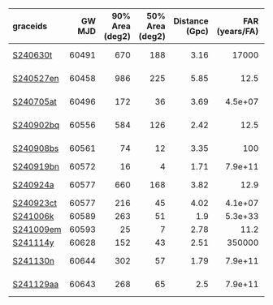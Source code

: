 | graceids                                                          |   GW MJD |   90% Area (deg2) |   50% Area (deg2) |   Distance (Gpc) |   FAR (years/FA) |   Mass (M_sol) | trigger          |
|:------------------------------------------------------------------|---------:|------------------:|------------------:|-----------------:|-----------------:|---------------:|:-----------------|
| [S240630t](https://gracedb.ligo.org/superevents/S240630t/view/)   |    60491 |               670 |               188 |             3.16 |      17000       |            116 | predates trigger |
| [S240527en](https://gracedb.ligo.org/superevents/S240527en/view/) |    60458 |               986 |               225 |             5.85 |         12.5     |            172 | predates trigger |
| [S240705at](https://gracedb.ligo.org/superevents/S240705at/view/) |    60496 |               172 |                36 |             3.69 |          4.5e+07 |            128 | predates trigger |
| [S240902bq](https://gracedb.ligo.org/superevents/S240902bq/view/) |    60556 |               584 |               126 |             2.42 |         12.5     |             84 | predates trigger |
| [S240908bs](https://gracedb.ligo.org/superevents/S240908bs/view/) |    60561 |                74 |                12 |             3.35 |        100       |            118 | predates trigger |
| [S240919bn](https://gracedb.ligo.org/superevents/S240919bn/view/) |    60572 |                16 |                 4 |             1.71 |          7.9e+11 |             61 | triggered        |
| [S240924a](https://gracedb.ligo.org/superevents/S240924a/view/)   |    60577 |               660 |               168 |             3.82 |         12.9     |            121 | not triggered    |
| [S240923ct](https://gracedb.ligo.org/superevents/S240923ct/view/) |    60577 |               216 |                45 |             4.02 |          4.1e+07 |            140 | triggered        |
| [S241006k](https://gracedb.ligo.org/superevents/S241006k/view/)   |    60589 |               263 |                51 |             1.9  |          5.3e+33 |             80 | triggered        |
| [S241009em](https://gracedb.ligo.org/superevents/S241009em/view/) |    60593 |                25 |                 7 |             2.78 |         11.2     |             93 | triggered        |
| [S241114y](https://gracedb.ligo.org/superevents/S241114y/view/)   |    60628 |               152 |                43 |             2.51 |     350000       |             92 | triggered        |
| [S241130n](https://gracedb.ligo.org/superevents/S241130n/view/)   |    60644 |               302 |                57 |             1.79 |          7.9e+11 |             64 | not triggered    |
| [S241129aa](https://gracedb.ligo.org/superevents/S241129aa/view/) |    60643 |               268 |                65 |             2.5  |          7.9e+11 |             86 | not triggered    |